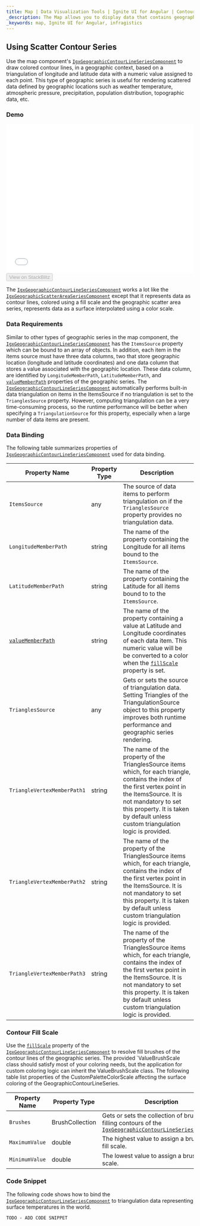 ```yaml
---
title: Map | Data Visualization Tools | Ignite UI for Angular | Contour Line Series | Infragistics
_description: The Map allows you to display data that contains geographic locations from view models or geo-spatial data loaded from shape files on geographic imagery maps.View the demo, dependencies, usage and toolbar for more information.
_keywords: map, Ignite UI for Angular, infragistics
---
```


## Using Scatter Contour Series

Use the map component's [`IgxGeographicContourLineSeriesComponent`]({environment:dvApiBaseUrl}/products/ignite-ui-angular/api/docs/typescript/latest/classes/igxgeographiccontourlineseriescomponent.html) to draw colored contour lines, in a geographic context, based on a triangulation of longitude and latitude data with a numeric value assigned to each point. This type of geographic series is useful for rendering scattered data defined by geographic locations such as weather temperature, atmospheric pressure, precipitation, population distribution, topographic data, etc.

### Demo

<div class="sample-container loading" style="height: 400px">
    <iframe id="geo-map-type-scatter-contour-series-iframe" src='{environment:dvDemosBaseUrl}/maps/geo-map-type-scatter-contour-series' width="100%" height="100%" seamless frameBorder="0" onload="onSampleIframeContentLoaded(this);"></iframe>
</div>
<div>
    <button data-localize="stackblitz" disabled class="stackblitz-btn"   data-iframe-id="geo-map-type-scatter-contour-series-iframe" data-demos-base-url="{environment:dvDemosBaseUrl}">View on StackBlitz
    </button>
</div>

<div class="divider--half"></div>

The [`IgxGeographicContourLineSeriesComponent`]({environment:dvApiBaseUrl}/products/ignite-ui-angular/api/docs/typescript/latest/classes/igxgeographiccontourlineseriescomponent.html) works a lot like the [`IgxGeographicScatterAreaSeriesComponent`]({environment:dvApiBaseUrl}/products/ignite-ui-angular/api/docs/typescript/latest/classes/igxgeographicscatterareaseriescomponent.html) except that it represents data as contour lines, colored using a fill scale and the geographic scatter area series, represents data as a surface interpolated using a color scale.

### Data Requirements

Similar to other types of geographic series in the map component, the [`IgxGeographicContourLineSeriesComponent`]({environment:dvApiBaseUrl}/products/ignite-ui-angular/api/docs/typescript/latest/classes/igxgeographiccontourlineseriescomponent.html) has the `ItemsSource` property which can be bound to an array of objects. In addition, each item in the items source must have three data columns, two that store geographic location (longitude and latitude coordinates) and one data column that stores a value associated with the geographic location. These data column, are identified by `LongitudeMemberPath`, `LatitudeMemberPath`, and [`valueMemberPath`]({environment:dvApiBaseUrl}/products/ignite-ui-angular/api/docs/typescript/latest/classes/igxgeographiccontourlineseriescomponent.html#valuememberpath) properties of the geographic series.
The [`IgxGeographicContourLineSeriesComponent`]({environment:dvApiBaseUrl}/products/ignite-ui-angular/api/docs/typescript/latest/classes/igxgeographiccontourlineseriescomponent.html) automatically performs built-in data triangulation on items in the ItemsSource if no triangulation is set to the `TrianglesSource` property. However, computing triangulation can be a very time-consuming process, so the runtime performance will be better when specifying a `TriangulationSource` for this property, especially when a large number of data items are present.

### Data Binding

The following table summarizes properties of [`IgxGeographicContourLineSeriesComponent`]({environment:dvApiBaseUrl}/products/ignite-ui-angular/api/docs/typescript/latest/classes/igxgeographiccontourlineseriescomponent.html) used for data binding.

| Property Name                                                                                                                                                              | Property Type | Description                                                                                                                                                                                                                                                                                                                                      |
| -------------------------------------------------------------------------------------------------------------------------------------------------------------------------- | ------------- | ------------------------------------------------------------------------------------------------------------------------------------------------------------------------------------------------------------------------------------------------------------------------------------------------------------------------------------------------ |
| `ItemsSource`                                                                                                                                                              | any           | The source of data items to perform triangulation on if the `TrianglesSource` property provides no triangulation data.                                                                                                                                                                                                                           |
| `LongitudeMemberPath`                                                                                                                                                      | string        | The name of the property containing the Longitude for all items bound to the `ItemsSource`.                                                                                                                                                                                                                                                      |
| `LatitudeMemberPath`                                                                                                                                                       | string        | The name of the property containing the Latitude for all items bound to to the `ItemsSource`.                                                                                                                                                                                                                                                    |
| [`valueMemberPath`]({environment:dvApiBaseUrl}/products/ignite-ui-angular/api/docs/typescript/latest/classes/igxgeographiccontourlineseriescomponent.html#valuememberpath) | string        | The name of the property containing a value at Latitude and Longitude coordinates of each data item. This numeric value will be be converted to a color when the [`fillScale`]({environment:dvApiBaseUrl}/products/ignite-ui-angular/api/docs/typescript/latest/classes/igxgeographiccontourlineseriescomponent.html#fillscale) property is set. |
| `TrianglesSource`                                                                                                                                                          | any           | Gets or sets the source of triangulation data. Setting Triangles of the TriangulationSource object to this property improves both runtime performance and geographic series rendering.                                                                                                                                                           |
| `TriangleVertexMemberPath1`                                                                                                                                                | string        | The name of the property of the TrianglesSource items which, for each triangle, contains the index of the first vertex point in the ItemsSource. It is not mandatory to set this property. It is taken by default unless custom triangulation logic is provided.                                                                                 |
| `TriangleVertexMemberPath2`                                                                                                                                                | string        | The name of the property of the TrianglesSource items which, for each triangle, contains the index of the first vertex point in the ItemsSource. It is not mandatory to set this property. It is taken by default unless custom triangulation logic is provided.                                                                                 |
| `TriangleVertexMemberPath3`                                                                                                                                                | string        | The name of the property of the TrianglesSource items which, for each triangle, contains the index of the first vertex point in the ItemsSource. It is not mandatory to set this property. It is taken by default unless custom triangulation logic is provided.                                                                                 |

### Contour Fill Scale

Use the [`fillScale`]({environment:dvApiBaseUrl}/products/ignite-ui-angular/api/docs/typescript/latest/classes/igxgeographiccontourlineseriescomponent.html#fillscale) property of the [`IgxGeographicContourLineSeriesComponent`]({environment:dvApiBaseUrl}/products/ignite-ui-angular/api/docs/typescript/latest/classes/igxgeographiccontourlineseriescomponent.html) to resolve fill brushes of the contour lines of the geographic series.
The provided \`ValueBrushScale class should satisfy most of your coloring needs, but the application for custom coloring logic can inherit the ValueBrushScale class.
The following table list properties of the CustomPaletteColorScale affecting the surface coloring of the GeographicContourLineSeries.

| Property Name  | Property Type   | Description                                                                                                                                                                                                                                           |
| -------------- | --------------- | ----------------------------------------------------------------------------------------------------------------------------------------------------------------------------------------------------------------------------------------------------- |
| `Brushes`      | BrushCollection | Gets or sets the collection of brushes for filling contours of the [`IgxGeographicContourLineSeriesComponent`]({environment:dvApiBaseUrl}/products/ignite-ui-angular/api/docs/typescript/latest/classes/igxgeographiccontourlineseriescomponent.html) |
| `MaximumValue` | double          | The highest value to assign a brush in a fill scale.                                                                                                                                                                                                  |
| `MinimumValue` | double          | The lowest value to assign a brush in a fill scale.                                                                                                                                                                                                   |

### Code Snippet

The following code shows how to bind the [`IgxGeographicContourLineSeriesComponent`]({environment:dvApiBaseUrl}/products/ignite-ui-angular/api/docs/typescript/latest/classes/igxgeographiccontourlineseriescomponent.html) to triangulation data representing surface temperatures in the world.

<!-- Angular -->

```html
TODO - ADD CODE SNIPPET
```
